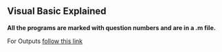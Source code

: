 ## Visual Basic Explained

**All the programs are marked with question numbers and are in a .m file.**

For Outputs 
[follow this link](https://www.dropbox.com/sh/frmgxrhz3i8wvts/AAB1vsAbbdzpy7X2jduH1bLAa?dl=0)
